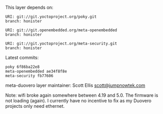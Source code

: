 This layer depends on:

    URI: git://git.yoctoproject.org/poky.git
    branch: honister 

    URI: git://git.openembedded.org/meta-openembedded
    branch: honister

    URI: git://git.yoctoproject.org/meta-security.git
    branch: honister

Latest commits:

    poky 6f86ba22e8
    meta-openembedded ae34f8f8e
    meta-security fb77606

meta-duovero layer maintainer: Scott Ellis <scott@jumpnowtek.com>

Note: wifi broke again somewhere between 4.19 and 5.0.
      The firmware is not loading (again). I currently have
      no incentive to fix as my Duovero projects only need
      ethernet.
